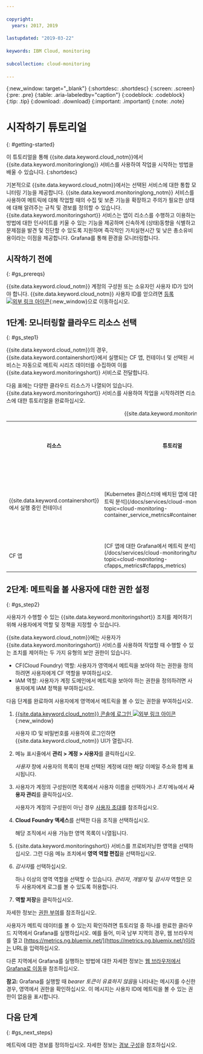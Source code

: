 ```yaml
---

copyright:
  years: 2017, 2019

lastupdated: "2019-03-22"

keywords: IBM Cloud, monitoring

subcollection: cloud-monitoring

---
```


{:new_window: target="_blank"}
{:shortdesc: .shortdesc}
{:screen: .screen}
{:pre: .pre}
{:table: .aria-labeledby="caption"}
{:codeblock: .codeblock}
{:tip: .tip}
{:download: .download}
{:important: .important}
{:note: .note}


# 시작하기 튜토리얼
{: #getting-started}

이 튜토리얼을 통해 {{site.data.keyword.cloud_notm}}에서 {{site.data.keyword.monitoringlong}} 서비스를 사용하여 작업을 시작하는 방법을 배울 수 있습니다.
{:shortdesc}

기본적으로 {{site.data.keyword.cloud_notm}}에서는 선택된 서비스에 대한 통합 모니터링 기능을 제공합니다. {{site.data.keyword.monitoringlong_notm}} 서비스를 사용하여 메트릭에 대해 작업할 때의 수집 및 보존 기능을 확장하고 주의가 필요한 상태에 대해 알려주는 규칙 및 경보를 정의할 수 있습니다. {{site.data.keyword.monitoringshort}} 서비스는 앱이 리소스를 수행하고 이용하는 방법에 대한 인사이트를 키울 수 있는 기능을 제공하며 신속하게 (상태)동향을 식별하고 문제점을 발견 및 진단할 수 있도록 지원하며 즉각적인 가치실현시간 및 낮은 총소유비용이라는 이점을 제공합니다. Grafana를 통해 환경을 모니터링합니다. 

## 시작하기 전에
{: #gs_prereqs}

{{site.data.keyword.cloud_notm}} 계정의 구성원 또는 소유자인 사용자 ID가 있어야 합니다. {{site.data.keyword.cloud_notm}} 사용자 ID를 얻으려면 [등록 ![외부 링크 아이콘](../../icons/launch-glyph.svg "외부 링크 아이콘")](https://cloud.ibm.com/login){:new_window}으로 이동하십시오.

## 1단계: 모니터링할 클라우드 리소스 선택
{: #gs_step1}

{{site.data.keyword.cloud_notm}}의 경우, {{site.data.keyword.containershort}}에서 실행되는 CF 앱, 컨테이너 및 선택된 서비스는 자동으로 메트릭 시리즈 데이터를 수집하여 이를 {{site.data.keyword.monitoringshort}} 서비스로 전달합니다.

다음 표에는 다양한 클라우드 리소스가 나열되어 있습니다. {{site.data.keyword.monitoringshort}} 서비스를 사용하여 작업을 시작하려면 리소스에 대한 튜토리얼을 완료하십시오.

<table>
  <caption>{{site.data.keyword.monitoringshort}} 서비스를 시작하기 위한 튜토리얼 </caption>
  <tr>
    <th>리소스</th>
    <th>튜토리얼</th>
    <th>클라우드 환경</th>
    <th>시나리오</th>
  </tr>
  <tr>
    <td>{{site.data.keyword.containershort}}에서 실행 중인 컨테이너</td>
    <td>[Kubernetes 클러스터에 배치된 앱에 대한 Grafana에서 메트릭 분석](/docs/services/cloud-monitoring/tutorials?topic=cloud-monitoring-container_service_metrics#container_service_metrics)</td>
    <td>퍼블릭 </br>데디케이티드</td>
    <td>![Kubernetes 클러스터에 배치된 컨테이너에 대한 상위 레벨 컴포넌트 개요](containers/images/containers_kube_metrics_dedicated.png "Kubernetes 클러스터에 배치된 컨테이너에 대한 상위 레벨 컴포넌트 개요")</td>
  </tr>
  <tr>
    <td>CF 앱</td>
    <td>[CF 앱에 대한 Grafana에서 메트릭 분석](/docs/services/cloud-monitoring/tutorials?topic=cloud-monitoring-cfapps_metrics#cfapps_metrics)</td>
    <td>퍼블릭</td>
    <td>![{{site.data.keyword.cloud_notm}}의 CF 앱 모니터링에 대한 상위 레벨 보기](cf/images/cfapp_metrics_ov.png "{{site.data.keyword.cloud_notm}}의 CF 앱 모니터링에 대한 상위 레벨 보기")</td>
  </tr>
</table>



## 2단계: 메트릭을 볼 사용자에 대한 권한 설정
{: #gs_step2}

사용자가 수행할 수 있는 {{site.data.keyword.monitoringshort}} 조치를 제어하기 위해 사용자에게 역할 및 정책을 지정할 수 있습니다. 

{{site.data.keyword.cloud_notm}}에는 사용자가 {{site.data.keyword.monitoringshort}} 서비스를 사용하여 작업할 때 수행할 수 있는 조치를 제어하는 두 가지 유형의 보안 권한이 있습니다.

* CF(Cloud Foundry) 역할: 사용자가 영역에서 메트릭을 보아야 하는 권한을 정의하려면 사용자에게 CF 역할을 부여하십시오.
* IAM 역할: 사용자가 계정 도메인에서 메트릭을 보아야 하는 권한을 정의하려면 사용자에게 IAM 정책을 부여하십시오.


다음 단계를 완료하여 사용자에게 영역에서 메트릭을 볼 수 있는 권한을 부여하십시오.

1. [{{site.data.keyword.cloud_notm}} 콘솔에 로그인 ![외부 링크 아이콘](../../icons/launch-glyph.svg "외부 링크 아이콘")](http://cloud.ibm.com/login){:new_window}
	
	사용자 ID 및 비밀번호를 사용하여 로그인하면 {{site.data.keyword.cloud_notm}} UI가 열립니다.

2. 메뉴 표시줄에서 **관리 > 계정 > 사용자**를 클릭하십시오. 

    *사용자* 창에 사용자의 목록이 현재 선택된 계정에 대한 해당 이메일 주소와 함께 표시됩니다.
	
3. 사용자가 계정의 구성원이면 목록에서 사용자 이름을 선택하거나 *조치* 메뉴에서 **사용자 관리**를 클릭하십시오.

    사용자가 계정의 구성원이 아닌 경우 [사용자 초대](/docs/iam?topic=iam-iamuserinv#iamuserinv)를 참조하십시오.

4. **Cloud Foundry 액세스**를 선택한 다음 조직을 선택하십시오.

    해당 조직에서 사용 가능한 영역 목록이 나열됩니다.

5. {{site.data.keyword.monitoringshort}} 서비스를 프로비저닝한 영역을 선택하십시오. 그런 다음 메뉴 조치에서 **영역 역할 편집**을 선택하십시오.

6. *감사자*를 선택하십시오. 

    하나 이상의 영역 역할을 선택할 수 있습니다. *관리자*, *개발자* 및 *감사자* 역할은 모두 사용자에게 로그를 볼 수 있도록 허용합니다.
	
7. **역할 저장**을 클릭하십시오.


자세한 정보는 [권한 부여](/docs/services/cloud-monitoring/security?topic=cloud-monitoring-grant_permissions#grant_permissions)를 참조하십시오.

사용자가 메트릭 데이터를 볼 수 있는지 확인하려면 튜토리얼 중 하나를 완료한 클라우드 지역에서 Grafana를 실행하십시오. 예를 들어, 미국 남부 지역의 경우, 웹 브라우저를 열고 [https://metrics.ng.bluemix.net/](https://metrics.ng.bluemix.net/)이라는 URL을 입력하십시오.


다른 지역에서 Grafana를 실행하는 방법에 대한 자세한 정보는 [웹 브라우저에서 Grafana로 이동](/docs/services/cloud-monitoring/grafana?topic=cloud-monitoring-navigating_grafana#navigating_grafana)을 참조하십시오.

**참고:** Grafana를 실행할 때 *bearer 토큰이 유효하지 않음*을 나타내는 메시지를 수신한 경우, 영역에서 권한을 확인하십시오. 이 메시지는 사용자 ID에 메트릭을 볼 수 있는 권한이 없음을 표시합니다.
    

## 다음 단계 
{: #gs_next_steps}

메트릭에 대한 경보를 정의하십시오. 자세한 정보는 [경보 구성](/docs/services/cloud-monitoring?topic=cloud-monitoring-config_alerts_ov#config_alerts_ov)을 참조하십시오.

